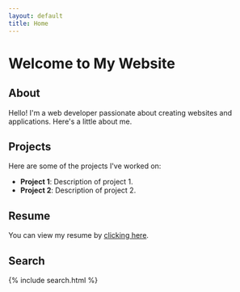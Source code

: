 ```yaml
---
layout: default
title: Home
---
```


# Welcome to My Website

## About
Hello! I'm a web developer passionate about creating websites and applications. Here's a little about me.

## Projects
Here are some of the projects I've worked on:

- **Project 1**: Description of project 1.
- **Project 2**: Description of project 2.

## Resume
You can view my resume by [clicking here](#).

## Search
{% include search.html %}
